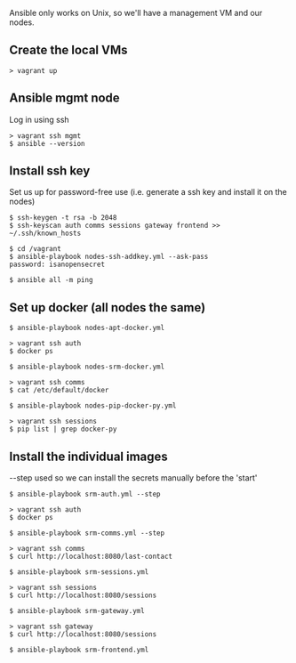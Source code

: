 
Ansible only works on Unix, so we'll have a management VM and our nodes.


Create the local VMs
------------------------
```
> vagrant up
```


Ansible mgmt node
------------------------
Log in using ssh
```
> vagrant ssh mgmt
$ ansible --version
```


Install ssh key
------------------------
Set us up for password-free use (i.e. generate a ssh key and install it on the nodes)
```
$ ssh-keygen -t rsa -b 2048
$ ssh-keyscan auth comms sessions gateway frontend >> ~/.ssh/known_hosts

$ cd /vagrant
$ ansible-playbook nodes-ssh-addkey.yml --ask-pass
password: isanopensecret

$ ansible all -m ping
```


Set up docker (all nodes the same)
-----------------------
```
$ ansible-playbook nodes-apt-docker.yml

> vagrant ssh auth
$ docker ps
```

```
$ ansible-playbook nodes-srm-docker.yml

> vagrant ssh comms
$ cat /etc/default/docker
```

```
$ ansible-playbook nodes-pip-docker-py.yml

> vagrant ssh sessions
$ pip list | grep docker-py
```


Install the individual images
-----------------------
--step used so we can install the secrets manually before the 'start'
```
$ ansible-playbook srm-auth.yml --step

> vagrant ssh auth
$ docker ps
```

```
$ ansible-playbook srm-comms.yml --step

> vagrant ssh comms
$ curl http://localhost:8080/last-contact
```

```
$ ansible-playbook srm-sessions.yml

> vagrant ssh sessions
$ curl http://localhost:8080/sessions
```

```
$ ansible-playbook srm-gateway.yml

> vagrant ssh gateway
$ curl http://localhost:8080/sessions
```

```
$ ansible-playbook srm-frontend.yml
```
